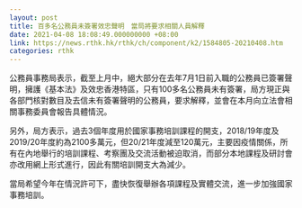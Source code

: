 ```yaml
---
layout: post
title: 百多名公務員未簽署效忠聲明　當局將要求相關人員解釋
date: 2021-04-08 18:08:49.000000000 +08:00
link: https://news.rthk.hk/rthk/ch/component/k2/1584805-20210408.htm
categories: rthk
---
```


公務員事務局表示，截至上月中，絕大部分在去年7月1日前入職的公務員已簽署聲明，擁護《基本法》及效忠香港特區，只有100多名公務員未有簽署，局方現正與各部門核對數目及去信未有簽署聲明的公務員，要求解釋，並會在本月向立法會相關事務委員會報告具體情況。

另外，局方表示，過去3個年度用於國家事務培訓課程的開支，2018/19年度及2019/20年度約為2100多萬元，但20/21年度減至120萬元，主要因疫情關係，所有在內地舉行的培訓課程、考察團及交流活動被迫取消，而部分本地課程及研討會亦改用網上形式進行，因此有關培訓開支大為減少。

當局希望今年在情況許可下，盡快恢復舉辦各項課程及實體交流，進一步加強國家事務培訓。

